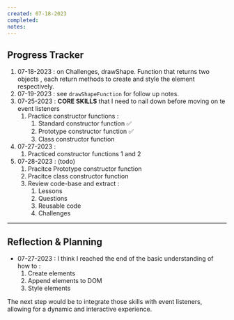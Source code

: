 ```yaml
---
created: 07-18-2023
completed: 
notes:
---
```



## Progress Tracker

1. 07-18-2023 : on Challenges, drawShape. Function that returns two objects , each return methods to create and style the element respectively.
2. 07-19-2023 : see `drawShapeFunction` for follow up notes.
3. 07-25-2023 : **CORE SKILLS** that I need to nail down before moving on te event listeners
   1. Practice constructor functions : 
      1. Standard constructor function ✅
      2. Prototype constructor function ✅
      3. Class constructor function 
4. 07-27-2023 : 
   1. Practiced constructor functions 1 and 2 
5. 07-28-2023 : (todo)
      1. Pracitce Prototype constructor function
      2. Pracitce class constructor function
      3. Review code-base and extract :
         1. Lessons
         2. Questions
         3. Reusable code
         4. Challenges


-----------------------------

## Reflection & Planning 

- 07-27-2023 : 
I think I reached the end of the basic understanding of how to :
   1. Create elements
   2. Append elements to DOM
   3. Style elements

The next step would be to integrate those skills with event listeners, allowing for a dynamic and interactive experience. 